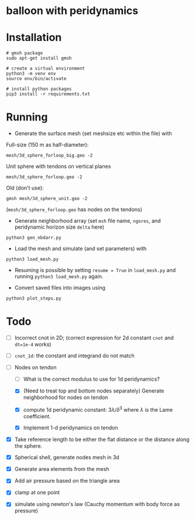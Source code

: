 # balloon with peridynamics

# Installation
```
# gmsh package
sudo apt-get install gmsh

# create a virtual environment
python3 -m venv env
source env/bin/activate

# install python packages
pip3 install -r requirements.txt
```

# Running

- Generate the surface mesh (set meshsize etc within the file) with

Full-size (150 m as half-diameter):
```
mesh/3d_sphere_forloop_big.geo -2 
```

Unit sphere with tendons on vertical planes
```
mesh/3d_sphere_forloop.geo -2
```

Old (don't use):
```
gmsh mesh/3d_sphere_unit.geo -2
```
(`mesh/3d_sphere_forloop.geo` has nodes on the tendons)

- Generate neighborhood array (set `msh` file name, `ngores`, and peridynamic horizon size `delta` here)
```
python3 gen_nbdarr.py
```
* Load the mesh and simulate (and set parameters) with 
```
python3 load_mesh.py
```
- Resuming is possible by setting `resume = True` in `load_mesh.py` and running `python3 load_mesh.py` again.

- Convert saved files into images using
```
python3 plot_steps.py
```

# Todo

- [ ] Incorrect cnot in 2D; (correct expression for 2d constant `cnot` and `dt=1e-4` works)
- [ ] `cnot_1d`: the constant and integrand do not match

- [ ] Nodes on tendon
	- [ ] What is the correct modulus to use for 1d peridynamics?
	- [x] (Need to treat top and bottom nodes separately) Generate neighborhood for nodes on tendon
	- [x] compute 1d peridynamic constant: $3 \lambda/ \delta^3$ where $\lambda$ is the Lame coefficient.
	- [x] Implement 1-d peridynamics on tendon


- [x] Take reference length to be either the flat distance or the distance along the sphere.
- [x] Spherical shell, generate nodes mesh in 3d
- [x] Generate area elements from the mesh
- [x] Add air pressure based on the triangle area
- [x] clamp at one point
- [x] simulate using newton's law (Cauchy momentum with body force as pressure) 
